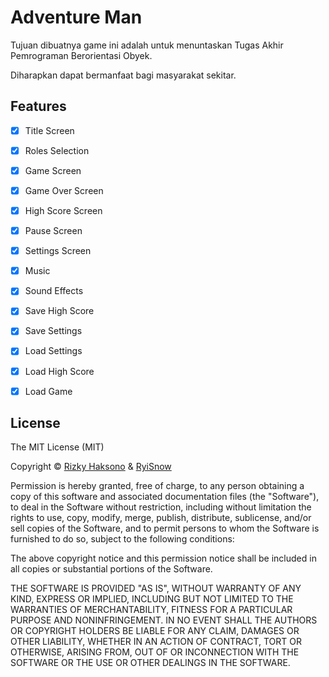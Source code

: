 # Adventure Man

Tujuan dibuatnya game ini adalah untuk menuntaskan Tugas Akhir Pemrograman Berorientasi Obyek.

Diharapkan dapat bermanfaat bagi masyarakat sekitar.

## Features

  * [x] Title Screen
  * [x] Roles Selection
  * [x] Game Screen
  * [x] Game Over Screen
  * [x] High Score Screen
  * [x] Pause Screen
  * [x] Settings Screen
  * [x] Music
  * [x] Sound Effects
  * [x] Save High Score
  * [x] Save Settings
  * [x] Load Settings
  * [x] Load High Score
  * [x] Load Game


## License

The MIT License (MIT)

Copyright © [Rizky Haksono](https://github.com/rizkyhaksono) & [RyiSnow](https://twitter.com/RyiSnow2017)

Permission is hereby granted, free of charge, to any person obtaining a copy of this software and associated documentation files (the "Software"), to deal in the Software without restriction, including without limitation the rights to use, copy, modify, merge, publish, distribute, sublicense, and/or sell copies of the Software, and to permit persons to whom the Software is furnished to do so, subject to the following conditions:

The above copyright notice and this permission notice shall be included in all copies or substantial portions of the Software.

THE SOFTWARE IS PROVIDED "AS IS", WITHOUT WARRANTY OF ANY KIND, EXPRESS OR IMPLIED, INCLUDING BUT NOT LIMITED TO THE WARRANTIES OF MERCHANTABILITY, FITNESS FOR A PARTICULAR PURPOSE AND NONINFRINGEMENT. IN NO EVENT SHALL THE AUTHORS OR COPYRIGHT HOLDERS BE LIABLE FOR ANY CLAIM, DAMAGES OR OTHER LIABILITY, WHETHER IN AN ACTION OF CONTRACT, TORT OR OTHERWISE, ARISING FROM, OUT OF OR INCONNECTION WITH THE SOFTWARE OR THE USE OR OTHER DEALINGS IN THE SOFTWARE.
